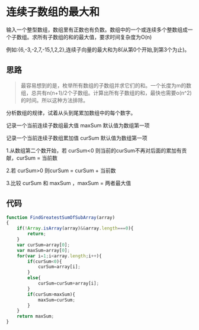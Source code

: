 # 连续子数组的最大和

输入一个整型数组，数组里有正数也有负数。数组中的一个或连续多个整数组成一个子数组。求所有子数组的和的最大值，要求时间复杂度为O(n)

例如:{6,-3,-2,7,-15,1,2,2},连续子向量的最大和为8(从第0个开始,到第3个为止)。

## 思路

> 最容易想到的是，枚举所有数组的子数组并求它们的和。一个长度为m的数组，总共有n(n+1)/2个子数组。计算出所有子数组的和，最快也需要o(n^2)的时间。所以这种方法排除。

分析数组的规律，试着从头到尾累加数组中的每个数字。

记录一个当前连续子数组最大值 maxSum 默认值为数组第一项

记录一个当前连续子数组累加值 curSum 默认值为数组第一项

1.从数组第二个数开始，若 curSum<0 则当前的curSum不再对后面的累加有贡献，curSum = 当前数

2.若 curSum>0 则curSum = curSum + 当前数

3.比较 curSum 和 maxSum ，maxSum = 两者最大值

## 代码

```js
function FindGreatestSumOfSubArray(array)
{
    if(!Array.isArray(array)&&array.length===0){
		return;
	}
	var curSum=array[0];
	var maxSum=array[0];
	for(var i=1;i<array.length;i++){
		if(curSum<0){
			curSum=array[i];
		}
		else{
			curSum=curSum+array[i];
		}
		if(curSum>maxSum){
			maxSum=curSum;
		}
	}
	return maxSum;
}
```